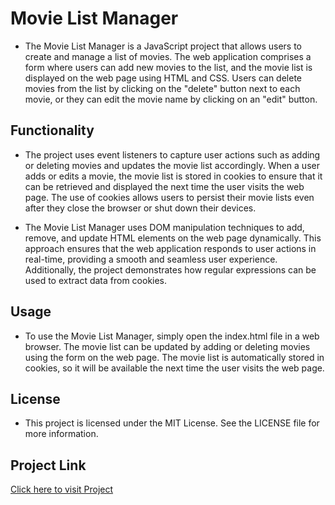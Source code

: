 # Movie List Manager

- The Movie List Manager is a JavaScript project that allows users to create and manage a list of movies. The web application comprises a form where users can add new movies to the list, and the movie list is displayed on the web page using HTML and CSS. Users can delete movies from the list by clicking on the "delete" button next to each movie, or they can edit the movie name by clicking on an "edit" button.

## Functionality
- The project uses event listeners to capture user actions such as adding or deleting movies and updates the movie list accordingly. When a user adds or edits a movie, the movie list is stored in cookies to ensure that it can be retrieved and displayed the next time the user visits the web page. The use of cookies allows users to persist their movie lists even after they close the browser or shut down their devices.

- The Movie List Manager uses DOM manipulation techniques to add, remove, and update HTML elements on the web page dynamically. This approach ensures that the web application responds to user actions in real-time, providing a smooth and seamless user experience. Additionally, the project demonstrates how regular expressions can be used to extract data from cookies.


## Usage
- To use the Movie List Manager, simply open the index.html file in a web browser. The movie list can be updated by adding or deleting movies using the form on the web page. The movie list is automatically stored in cookies, so it will be available the next time the user visits the web page.

## License
- This project is licensed under the MIT License. See the LICENSE file for more information.

## Project Link
[Click here to visit Project](https://saurabhdhumane.github.io/Movie-List-Manager/)


